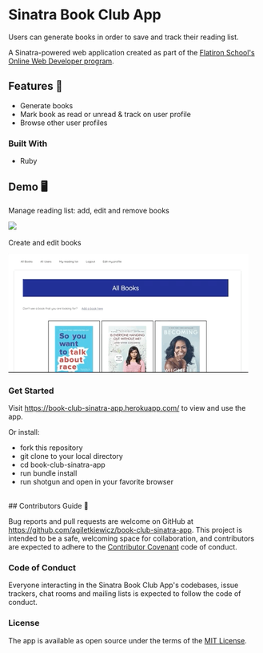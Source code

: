 # Sinatra Book Club App


Users can generate books in order to save and track their reading list.

A Sinatra-powered web application created as part of the [Flatiron School's Online Web Developer program](https://flatironschool.com/).


## Features 🌟

* Generate books
* Mark book as read or unread & track on user profile
* Browse other user profiles

### Built With 

* Ruby


## Demo 🖥

Manage reading list: add, edit and remove books

![](add-books.gif)

Create and edit books

![](create-book.gif)

### Get Started

Visit https://book-club-sinatra-app.herokuapp.com/ to view and use the app.

Or install:
* fork this repository
* git clone to your local directory
* cd book-club-sinatra-app
* run bundle install
* run shotgun and open in your favorite browser


<br>
## Contributors Guide 👋

Bug reports and pull requests are welcome on GitHub at https://github.com/agiletkiewicz/book-club-sinatra-app. This project is intended to be a safe, welcoming space for collaboration, and contributors are expected to adhere to the [Contributor Covenant](http://contributor-covenant.org) code of conduct.

### Code of Conduct

Everyone interacting in the Sinatra Book Club App's codebases, issue trackers, chat rooms and mailing lists is expected to follow the code of conduct.

### License

The app is available as open source under the terms of the [MIT License](https://opensource.org/licenses/MIT).
